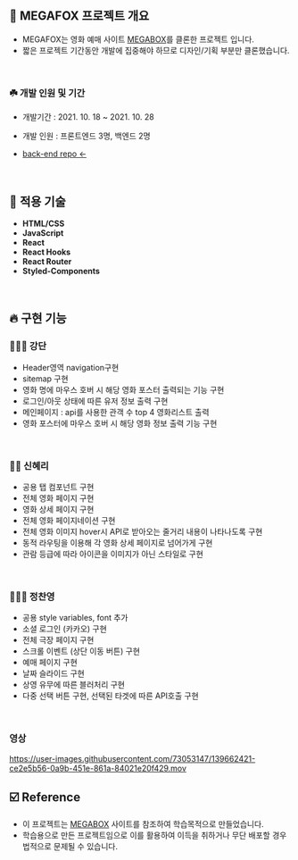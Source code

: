 ## 🌱 MEGAFOX 프로젝트 개요

- MEGAFOX는 영화 예매 사이트 [MEGABOX](https://www.megabox.co.kr/)를 클론한 프로젝트 입니다.
- 짧은 프로젝트 기간동안 개발에 집중해야 하므로 디자인/기획 부분만 클론했습니다.

<br> 

### ☘️ 개발 인원 및 기간

- 개발기간 : 2021. 10. 18 ~ 2021. 10. 28
- 개발 인원 : 프론트엔드 3명, 백엔드 2명

- [back-end repo ←](https://github.com/wecode-bootcamp-korea/25-2nd-MEGAFOX-backend)

<br> 

## 🚀 적용 기술
- **HTML/CSS**
- **JavaScript**
- **React**
- **React Hooks**
- **React Router**
- **Styled-Components**

<br> 

## 🔥 구현 기능 

### 👩🏼‍💻 강단
- Header영역 navigation구현
- sitemap 구현
- 영화 명에 마우스 호버 시 해당 영화 포스터 출력되는 기능 구현
- 로그인/아웃 상태에 따른 유저 정보 출력 구현
- 메인페이지 : api를 사용한 관객 수 top 4 영화리스트 출력
- 영화 포스터에 마우스 호버 시 해당 영화 정보 출력 기능 구현

<br>

### 👩‍💻 신혜리
- 공용 탭 컴포넌트 구현
- 전체 영화 페이지 구현
- 영화 상세 페이지 구현
- 전체 영화 페이지네이션 구현
- 전체 영화 이미지 hover시 API로 받아오는 줄거리 내용이 나타나도록 구현
- 동적 라우팅을 이용해 각 영화 상세 페이지로 넘어가게 구현
- 관람 등급에 따라 아이콘을 이미지가 아닌 스타일로 구현

<br>

### 🧑🏻‍💻 정찬영
- 공용 style variables, font 추가
- 소셜 로그인 (카카오) 구현
- 전체 극장 페이지 구현
- 스크롤 이벤트 (상단 이동 버튼) 구현
- 예매 페이지 구현
- 날짜 슬라이드 구현
- 상영 유무에 따른 블러처리 구현
- 다중 선택 버튼 구현, 선택된 타겟에 따른 API호출 구현

<br>

### 영상


https://user-images.githubusercontent.com/73053147/139662421-ce2e5b56-0a9b-451e-861a-84021e20f429.mov


## ☑️ Reference

- 이 프로젝트는 [MEGABOX](https://www.megabox.co.kr/) 사이트를 참조하여 학습목적으로 만들었습니다.
- 학습용으로 만든 프로젝트임으로 이를 활용하여 이득을 취하거나 무단 배포할 경우 법적으로 문제될 수 있습니다.
